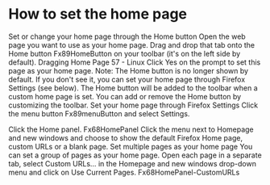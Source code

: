 # How to set the home page

Set or change your home page through the Home button
Open the web page you want to use as your home page.
Drag and drop that tab onto the Home button Fx89HomeButton on your toolbar (it's on the left side by default).
Dragging Home Page 57 - Linux
Click Yes on the prompt to set this page as your home page.
Note: The Home button is no longer shown by default. If you don't see it, you can set your home page through Firefox Settings (see below). The Home button will be added to the toolbar when a custom home page is set. You can add or remove the Home button by customizing the toolbar.
Set your home page through Firefox Settings
Click the menu button Fx89menuButton and select Settings.

Click the Home panel.
Fx68HomePanel
Click the menu next to Homepage and new windows and choose to show the default Firefox Home page, custom URLs or a blank page.
Set multiple pages as your home page
You can set a group of pages as your home page. Open each page in a separate tab, select Custom URLs… in the Homepage and new windows drop-down menu and click on Use Current Pages.
Fx68HomePanel-CustomURLs